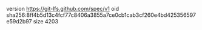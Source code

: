 version https://git-lfs.github.com/spec/v1
oid sha256:8ff4b5d13c4fcf77c8406a3855a7ce0cb1cab3cf260e4bd425356597e59d2b97
size 4203

